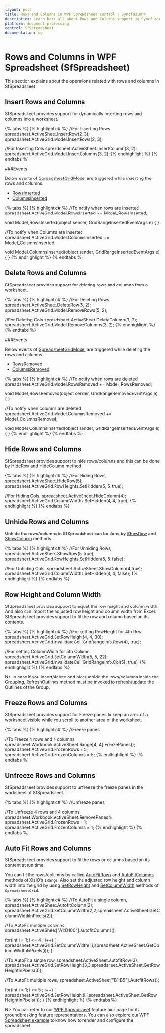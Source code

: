 ```yaml
---
layout: post
title: Rows and Columns in WPF Spreadsheet control | Syncfusion®
description: Learn here all about Rows and Columns support in Syncfusion® WPF Spreadsheet (SfSpreadsheet) control and more.
platform: document-processing
control: SfSpreadsheet
documentation: ug
---
```


# Rows and Columns in WPF Spreadsheet (SfSpreadsheet)
This section explains about the operations related with rows and columns in SfSpreadsheet

## Insert Rows and Columns

SfSpreadsheet provides support for dynamically inserting rows and columns into a worksheet. 

{% tabs %}
{% highlight c# %}
//For Inserting Rows
spreadsheet.ActiveSheet.InsertRow(2, 3);
spreadsheet.ActiveGrid.Model.InsertRows(2, 3);

//For Inserting Cols
spreadsheet.ActiveSheet.InsertColumn(3, 2);
spreadsheet.ActiveGrid.Model.InsertColumns(3, 2);
{% endhighlight %}
{% endtabs %}

###Events

Below events of [SpreadsheetGridModel](https://help.syncfusion.com/cr/wpf/Syncfusion.UI.Xaml.Spreadsheet.SpreadsheetGridModel.html) are triggered while inserting the rows and columns. 

* [RowsInserted](https://help.syncfusion.com/cr/wpf/Syncfusion.UI.Xaml.Spreadsheet.SpreadsheetGridModel.html#Syncfusion_UI_Xaml_Spreadsheet_SpreadsheetGridModel_RowsInserted)
* [ColumnsInserted](https://help.syncfusion.com/cr/wpf/Syncfusion.UI.Xaml.Spreadsheet.SpreadsheetGridModel.html#Syncfusion_UI_Xaml_Spreadsheet_SpreadsheetGridModel_ColumnsInserted)

{% tabs %}
{% highlight c# %}
//To notify when rows are inserted
spreadsheet.ActiveGrid.Model.RowsInserted += Model_RowsInserted;

void Model_RowsInserted(object sender, GridRangeInsertedEventArgs e)
{
}

//To notify when Columns are inserted
spreadsheet.ActiveGrid.Model.ColumnsInserted += Model_ColumnsInserted;

void Model_ColumnsInserted(object sender, GridRangeInsertedEventArgs e)
{
}
{% endhighlight %}
{% endtabs %}

## Delete Rows and Columns

SfSpreadsheet provides support for deleting rows and columns from a worksheet. 

{% tabs %}
{% highlight c# %}
//For Deleting Rows
spreadsheet.ActiveSheet.DeleteRow(5, 2);
spreadsheet.ActiveGrid.Model.RemoveRows(5, 2);

//For Deleting Cols
spreadsheet.ActiveSheet.DeleteColumn(3, 2);
spreadsheet.ActiveGrid.Model.RemoveColumns(3, 2);
{% endhighlight %}
{% endtabs %}

###Events

Below events of [SpreadsheetGridModel](https://help.syncfusion.com/cr/wpf/Syncfusion.UI.Xaml.Spreadsheet.SpreadsheetGridModel.html) are triggered while deleting the rows and columns. 

* [RowsRemoved](https://help.syncfusion.com/cr/wpf/Syncfusion.UI.Xaml.Spreadsheet.SpreadsheetGridModel.html#Syncfusion_UI_Xaml_Spreadsheet_SpreadsheetGridModel_RowsRemoved)
* [ColumnsRemoved](https://help.syncfusion.com/cr/wpf/Syncfusion.UI.Xaml.Spreadsheet.SpreadsheetGridModel.html#Syncfusion_UI_Xaml_Spreadsheet_SpreadsheetGridModel_ColumnsRemoved)

{% tabs %}
{% highlight c# %}
//To notify when rows are deleted
spreadsheet.ActiveGrid.Model.RowsRemoved += Model_RowsRemoved;

void Model_RowsRemoved(object sender, GridRangeRemovedEventArgs e)
{
}

//To notify when columns are deleted
spreadsheet.ActiveGrid.Model.ColumnsRemoved += Model_ColumnsRemoved;

void Model_ColumnsInserted(object sender, GridRangeInsertedEventArgs e)
{
}
{% endhighlight %}
{% endtabs %}

## Hide Rows and Columns

SfSpreadsheet provides support to hide rows/columns and this can be done by [HideRow](https://help.syncfusion.com/cr/wpf/Syncfusion.XlsIO.IWorksheet.html#Syncfusion_XlsIO_IWorksheet_HideRow_System_Int32_) and [HideColumn](https://help.syncfusion.com/cr/wpf/Syncfusion.XlsIO.IWorksheet.html#Syncfusion_XlsIO_IWorksheet_HideColumn_System_Int32_) method

{% tabs %}
{% highlight c# %}
//For Hiding Rows,
spreadsheet.ActiveSheet.HideRow(5);
spreadsheet.ActiveGrid.RowHeights.SetHidden(5, 5, true);

//For Hiding Cols,
spreadsheet.ActiveSheet.HideColumn(4);
spreadsheet.ActiveGrid.ColumnWidths.SetHidden(4, 4, true);
{% endhighlight %}
{% endtabs %}

## Unhide Rows and Columns

Unhide the rows/columns in SfSpreadsheet can be done by [ShowRow](https://help.syncfusion.com/cr/wpf/Syncfusion.XlsIO.IWorksheet.html#Syncfusion_XlsIO_IWorksheet_ShowRow_System_Int32_System_Boolean_) and [ShowColumn](https://help.syncfusion.com/cr/wpf/Syncfusion.XlsIO.IWorksheet.html#Syncfusion_XlsIO_IWorksheet_ShowColumn_System_Int32_System_Boolean_) methods.

{% tabs %}
{% highlight c# %}
//For Unhiding Rows,
spreadsheet.ActiveSheet.ShowRow(5, true);
spreadsheet.ActiveGrid.RowHeights.SetHidden(5, 5, false);

//For Unhiding Cols,
spreadsheet.ActiveSheet.ShowColumn(4,true);
spreadsheet.ActiveGrid.ColumnWidths.SetHidden(4, 4, false);
{% endhighlight %}
{% endtabs %}

## Row Height and Column Width

SfSpreadsheet provides support to adjust the row height and column width. And also can import the adjusted row height and column width from Excel. SfSpreadsheet provides support to fit the row and column based on its contents.

{% tabs %}
{% highlight c# %}
//For setting RowHeight for 4th Row
spreadsheet.ActiveGrid.SetRowHeight(4, 4, 30);
spreadsheet.ActiveGrid.InvalidateCell(GridRangeInfo.Row(4), true);

//For setting ColumnWidth for 5th Column
spreadsheet.ActiveGrid.SetColumnWidth(5, 5, 22);
spreadsheet.ActiveGrid.InvalidateCell(GridRangeInfo.Col(5), true);
{% endhighlight %}
{% endtabs %}

N> In case if you insert/delete and hide/unhide the rows/columns inside the Grouping, [RefreshOutlines](https://help.syncfusion.com/cr/wpf/Syncfusion.UI.Xaml.Spreadsheet.SfSpreadsheet.html#Syncfusion_UI_Xaml_Spreadsheet_SfSpreadsheet_RefreshOutlines_System_Boolean_System_Boolean_) method must be invoked to refresh/update the Outlines of the Group.	

## Freeze Rows and Columns

SfSpreadsheet provides support for Freeze panes to keep an area of a worksheet visible while you scroll to another area of the worksheet.

{% tabs %}
{% highlight c# %}
//Freeze panes

//To Freeze 4 rows and 4 columns
spreadsheet.Workbook.ActiveSheet.Range[4, 4].FreezePanes();
spreadsheet.ActiveGrid.FrozenRows = 5;
spreadsheet.ActiveGrid.FrozenColumns = 5;
{% endhighlight %}
{% endtabs %}

## Unfreeze Rows and Columns

SfSpreadsheet provides support to unfreeze the freeze panes in the worksheet of SfSpreadsheet.

{% tabs %}
{% highlight c# %}
//Unfreeze panes

//To Unfreeze 4 rows and 4 columns
spreadsheet.Workbook.ActiveSheet.RemovePanes();
spreadsheet.ActiveGrid.FrozenRows = 1;
spreadsheet.ActiveGrid.FrozenColumns = 1;
{% endhighlight %}
{% endtabs %}

## Auto Fit Rows and Columns

SfSpreadsheet provides support to fit the rows or columns based on its content at run time.

You can fit the rows/columns by calling [AutoFitRows](https://help.syncfusion.com/cr/wpf/Syncfusion.XlsIO.IRange.html#Syncfusion_XlsIO_IRange_AutofitRows) and  [AutoFitColumns](https://help.syncfusion.com/cr/wpf/Syncfusion.XlsIO.IRange.html#Syncfusion_XlsIO_IRange_AutofitColumns) methods of XlsIO’s `IRange`. Also set the adjusted row height and column width into the grid by using [SetRowHeight](https://help.syncfusion.com/cr/wpf/Syncfusion.UI.Xaml.Spreadsheet.SpreadsheetGrid.html#Syncfusion_UI_Xaml_Spreadsheet_SpreadsheetGrid_SetRowHeight_System_Int32_System_Int32_System_Double_) and [SetColumnWidth](https://help.syncfusion.com/cr/wpf/Syncfusion.UI.Xaml.Spreadsheet.SpreadsheetGrid.html#Syncfusion_UI_Xaml_Spreadsheet_SpreadsheetGrid_SetColumnWidth_System_Int32_System_Int32_System_Double_) methods of `SpreadsheetGrid`.

{% tabs %}
{% highlight c# %}
//To AutoFit a single column,
spreadsheet.ActiveSheet.AutofitColumn(2);
spreadsheet.ActiveGrid.SetColumnWidth(2,2,spreadsheet.ActiveSheet.GetColumnWidthInPixels(2)); 

//To AutoFit multiple columns,
spreadsheet.ActiveSheet["A1:D100"].AutofitColumns();

for(int i = 1; i <= 4 ; i++)
{
   spreadsheet.ActiveGrid.SetColumnWidth(i,i,spreadsheet.ActiveSheet.GetColumnWidthInPixels(i));
}

//To AutoFit a single row,
spreadsheet.ActiveSheet.AutofitRow(3);
spreadsheet.ActiveGrid.SetRowHeight(3,3,spreadsheet.ActiveSheet.GetRowHeightInPixels(3)); 

//To AutoFit multiple rows,
spreadsheet.ActiveSheet["B1:B5"].AutofitRows();

for(int i = 1; i <= 5 ; i++)
{
   spreadsheet.ActiveGrid.SetRowHeight(i,i,spreadsheet.ActiveSheet.GetRowHeightInPixels(i));
}
{% endhighlight %}
{% endtabs %}


N> You can refer to our [WPF Spreadsheet](https://www.syncfusion.com/wpf-controls/spreadsheet) feature tour page for its groundbreaking feature representations. You can also explore our [WPF Spreadsheet example](https://github.com/syncfusion/wpf-demos) to know how to render and configure the spreadsheet.